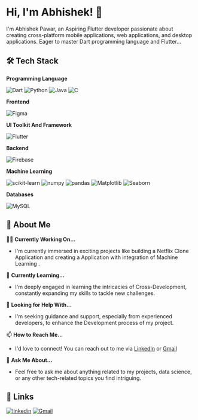 
# Hi, I'm Abhishek! 👋



I'm Abhishek Pawar, an Aspiring Flutter developer passionate about creating cross-platform mobile applications, web applications, and desktop applications. Eager to master Dart programming language and Flutter...




## 🛠 Tech Stack
**Programming Language**

![Dart](https://img.shields.io/badge/Dart-white?style=for-the-badge&logo=dart&logoColor=blue)
![Python](https://img.shields.io/badge/Python-yellow?style=for-the-badge&logo=python&logoColor=blue)
![Java](https://img.shields.io/badge/Java-ED8B00?style=for-the-badge&logo=java&logoColor=white)
![C](https://img.shields.io/badge/C-00599C?style=for-the-badge&logo=c&logoColor=white)

**Frontend**

![Figma](https://img.shields.io/badge/Figma-F24E1E?style=for-the-badge&logo=figma&logoColor=white)


**UI Toolkit And Framework**

![Flutter](https://img.shields.io/badge/Flutter-white?style=for-the-badge&logo=flutter&logoColor=blue)


**Backend**

![Firebase](https://img.shields.io/badge/Firebase-grey?style=for-the-badge&logo=firebase&logoColor=orange)

**Machine Learning**

![scikit-learn](https://img.shields.io/badge/scikit_learn-E10098?style=for-the-badge&logo=scikit-learn&logoColor=white)
![numpy](https://img.shields.io/badge/numpy-FB2423?style=for-the-badge&logo=numpy&logoColor=white)
![pandas](https://img.shields.io/badge/pandas-276DC3?style=for-the-badge&logo=pandas&logoColor=white)
![Matplotlib](https://img.shields.io/badge/Matplotlib-orange?style=for-the-badge&logo=plotly&logoColor=white)
![Seaborn](https://img.shields.io/badge/Seaborn-g?style=for-the-badge&logo=plotly&logoColor=white)



**Databases**

![MySQL](https://img.shields.io/badge/MySQL-4479A1?style=for-the-badge&logo=mysql&logoColor=white)



## 🚀 About Me

👩‍💻 **Currently Working On...**  
   - I'm currently immersed in exciting projects like building a Netflix Clone Application and creating a Application with integration of  Machine Learning .

🧠 **Currently Learning...**  
   - I'm deeply engaged in learning the intricacies of  Cross-Development, constantly expanding my skills to tackle new challenges.

🤔 **Looking for Help With...**  
   - I'm seeking guidance and support, especially from experienced developers, to enhance the Development process of my project.

📫 **How to Reach Me...**  
   - I'd love to connect! You can reach out to me via [LinkedIn](https://www.linkedin.com/in/abhishek-pawar10/) or [Gmail](mailto:pawarabhi2004@gmail.com)
 
   
💬 **Ask Me About...**  
   - Feel free to ask me about anything related to my projects, data science, or any other tech-related topics you find intriguing.




## 🔗 Links
[![linkedin](https://img.shields.io/badge/linkedin-0A66C2?style=for-the-badge&logo=linkedin&logoColor=white)](https://www.linkedin.com/in/abhishek-pawar10/)
[![Gmail](https://img.shields.io/badge/gmail-red?style=for-the-badge&logo=gmail&logoColor=white)](mailto:pawarabhi2004@gmail.com)
